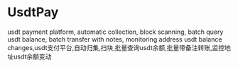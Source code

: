 # UsdtPay
usdt payment platform, automatic collection, block scanning, batch query usdt balance, batch transfer with notes, monitoring address usdt balance changes,usdt支付平台,自动归集,扫块,批量查询usdt余额,批量带备注转账,监控地址usdt余额变动
